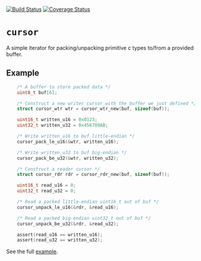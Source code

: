 [![Build Status](https://travis-ci.org/JayKickliter/cursor.svg?branch=master)](https://travis-ci.org/JayKickliter/cursor)
[![Coverage Status](https://coveralls.io/repos/github/JayKickliter/cursor/badge.svg?branch=master)](https://coveralls.io/github/JayKickliter/cursor?branch=master)

# `cursor`

A simple iterator for packing/unpacking primitive c types to/from a provided buffer.

## Example

```c
    /* A buffer to store packed data */
    uint8_t buf[6];

    /* Construct a new writer cursor with the buffer we just defined */
    struct cursor_wtr wtr = cursor_wtr_new(buf, sizeof(buf));

    uint16_t written_u16 = 0x0123;
    uint32_t written_u32 = 0x456789AB;

    /* Write written_u16 to buf little-endian */
    cursor_pack_le_u16(&wtr, written_u16);

    /* Write written_u32 to buf big-endian */
    cursor_pack_be_u32(&wtr, written_u32);

    /* Construct a reader cursor */
    struct cursor_rdr rdr = cursor_rdr_new(buf, sizeof(buf));

    uint16_t read_u16 = 0;
    uint32_t read_u32 = 0;

    /* Read a packed little-endian uint16_t out of buf */
    cursor_unpack_le_u16(&rdr, &read_u16);

    /* Read a packed big-endian uint32_t out of buf */
    cursor_unpack_be_u32(&rdr, &read_u32);

    assert(read_u16 == written_u16);
    assert(read_u32 == written_u32);
```

See the full [example](examples/simple.c).
